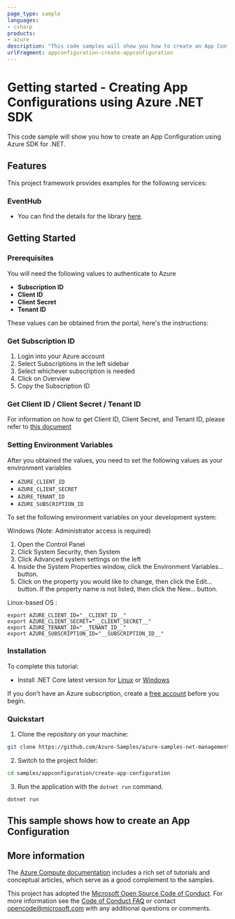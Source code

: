 ```yaml
---
page_type: sample
languages:
- csharp
products:
- azure
description: "This code samples will show you how to create an App Configuration using Azure SDK for .NET."
urlFragment: appconfiguration-create-appconfiguration
---
```

# Getting started - Creating App Configurations using Azure .NET SDK

This code sample will show you how to create an App Configuration using Azure SDK for .NET.

## Features

This project framework provides examples for the following services:

### EventHub
* You can find the details for the library [here](https://azure.github.io/azure-sdk/releases/latest/#dotnet).

## Getting Started

### Prerequisites

You will need the following values to authenticate to Azure

-   **Subscription ID**
-   **Client ID**
-   **Client Secret**
-   **Tenant ID**

These values can be obtained from the portal, here's the instructions:

### Get Subscription ID

1.  Login into your Azure account
2.  Select Subscriptions in the left sidebar
3.  Select whichever subscription is needed
4.  Click on Overview
5.  Copy the Subscription ID

### Get Client ID / Client Secret / Tenant ID

For information on how to get Client ID, Client Secret, and Tenant ID,
please refer to [this
document](https://docs.microsoft.com/azure/active-directory/develop/howto-create-service-principal-portal)

### Setting Environment Variables

After you obtained the values, you need to set the following values as
your environment variables

-   `AZURE_CLIENT_ID`
-   `AZURE_CLIENT_SECRET`
-   `AZURE_TENANT_ID`
-   `AZURE_SUBSCRIPTION_ID`

To set the following environment variables on your development system:

Windows (Note: Administrator access is required)

1.  Open the Control Panel
2.  Click System Security, then System
3.  Click Advanced system settings on the left
4.  Inside the System Properties window, click the Environment
    Variables… button.
5.  Click on the property you would like to change, then click the Edit…
    button. If the property name is not listed, then click the New…
    button.

Linux-based OS :

    export AZURE_CLIENT_ID="__CLIENT_ID__"
    export AZURE_CLIENT_SECRET="__CLIENT_SECRET__"
    export AZURE_TENANT_ID="__TENANT_ID__"
    export AZURE_SUBSCRIPTION_ID="__SUBSCRIPTION_ID__"

### Installation

To complete this tutorial:

* Install .NET Core latest version for [Linux] or [Windows]

If you don't have an Azure subscription, create a [free account] before you begin.

### Quickstart

1. Clone the repository on your machine:

```bash
git clone https://github.com/Azure-Samples/azure-samples-net-management.git
```

2. Switch to the project folder:
```bash
cd samples/appconfiguration/create-app-configuration
```

3. Run the application with the `dotnet run` command.

```console
dotnet run
```

## This sample shows how to create an App Configuration 

## More information

The [Azure Compute documentation] includes a rich set of tutorials and conceptual articles, which serve as a good complement to the samples.

This project has adopted the [Microsoft Open Source Code of Conduct].
For more information see the [Code of Conduct FAQ] or contact [opencode@microsoft.com] with any additional questions or comments.

<!-- LINKS -->
[Linux]: https://dotnet.microsoft.com/download
[Windows]: https://dotnet.microsoft.com/download
[free account]: https://azure.microsoft.com/free/?WT.mc_id=A261C142F
[Azure Portal]: https://portal.azure.com
[Azure Compute documentation]: https://docs.microsoft.com/azure/?product=compute
[Microsoft Open Source Code of Conduct]: https://opensource.microsoft.com/codeofconduct/
[Code of Conduct FAQ]: https://opensource.microsoft.com/codeofconduct/faq/
[opencode@microsoft.com]: mailto:opencode@microsoft.com
